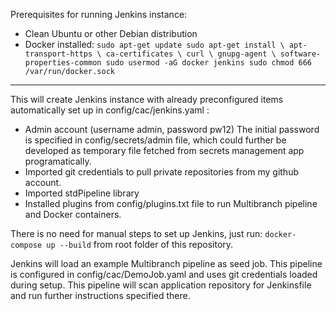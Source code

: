Prerequisites for running Jenkins instance:
- Clean Ubuntu or other Debian distribution
- Docker installed: `
	sudo apt-get update
	sudo apt-get install \
	    apt-transport-https \
	    ca-certificates \
	    curl \
	    gnupg-agent \
	    software-properties-common
	sudo usermod -aG docker jenkins
	sudo chmod 666 /var/run/docker.sock
`

--- 
This will create Jenkins instance with already preconfigured items automatically set up in config/cac/jenkins.yaml :
- Admin account (username admin, password pw12) The initial password is specified in config/secrets/admin file, which could further be developed as temporary file fetched from secrets management app programatically.
- Imported git credentials to pull private repositories from my github account.
- Imported stdPipeline library
- Installed plugins from config/plugins.txt file to run Multibranch pipeline and Docker containers.

There is no need for manual steps to set up Jenkins, just run:
` docker-compose up --build ` from root folder of this repository.

Jenkins will load an example Multibranch pipeline as seed job. This pipeline is configured in config/cac/DemoJob.yaml and uses git credentials loaded during setup. This pipeline will scan application repository for Jenkinsfile and run further instructions specified there.
